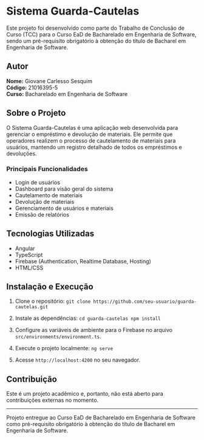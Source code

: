 # Sistema Guarda-Cautelas

Este projeto foi desenvolvido como parte do Trabalho de Conclusão de Curso (TCC) para o Curso EaD de Bacharelado em Engenharia de Software, sendo um pré-requisito obrigatório à obtenção do título de Bacharel em Engenharia de Software.

## Autor

**Nome:** Giovane Carlesso Sesquim  
**Código:** 21016395-5  
**Curso:** Bacharelado em Engenharia de Software

## Sobre o Projeto

O Sistema Guarda-Cautelas é uma aplicação web desenvolvida para gerenciar o empréstimo e devolução de materiais. Ele permite que operadores realizem o processo de cautelamento de materiais para usuários, mantendo um registro detalhado de todos os empréstimos e devoluções.

### Principais Funcionalidades

- Login de usuários
- Dashboard para visão geral do sistema
- Cautelamento de materiais
- Devolução de materiais
- Gerenciamento de usuários e materiais
- Emissão de relatórios

## Tecnologias Utilizadas

- Angular
- TypeScript
- Firebase (Authentication, Realtime Database, Hosting)
- HTML/CSS

## Instalação e Execução

1. Clone o repositório:
`git clone https://github.com/seu-usuario/guarda-cautelas.git`

2. Instale as dependências:
`cd guarda-cautelas
npm install`

3. Configure as variáveis de ambiente para o Firebase no arquivo `src/environments/environment.ts`.

4. Execute o projeto localmente:
`ng serve`

5. Acesse `http://localhost:4200` no seu navegador.


## Contribuição

Este é um projeto acadêmico e, portanto, não está aberto para contribuições externas no momento.


---

Projeto entregue ao Curso EaD de Bacharelado em Engenharia de Software como pré-requisito obrigatório à obtenção do título de Bacharel em Engenharia de Software.

